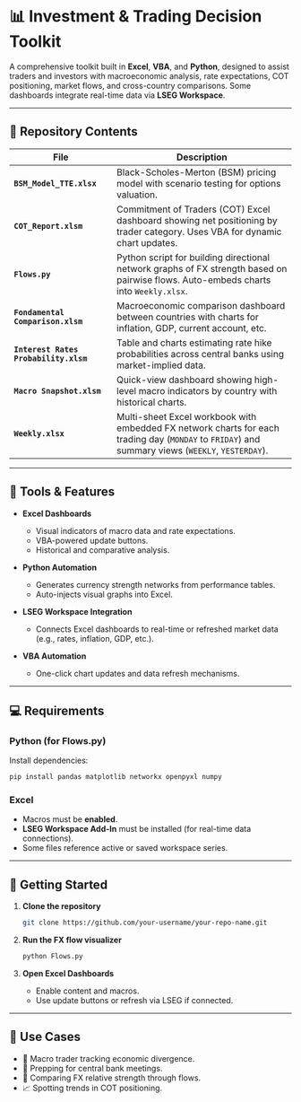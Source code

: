 

# 📊 Investment & Trading Decision Toolkit

A comprehensive toolkit built in **Excel**, **VBA**, and **Python**, designed to assist traders and investors with macroeconomic analysis, rate expectations, COT positioning, market flows, and cross-country comparisons. Some dashboards integrate real-time data via **LSEG Workspace**.

---

## 📁 Repository Contents

| File                                  | Description                                                                                                                                       |
| ------------------------------------- | ------------------------------------------------------------------------------------------------------------------------------------------------- |
| **`BSM_Model_TTE.xlsx`**              | Black-Scholes-Merton (BSM) pricing model with scenario testing for options valuation.                                                             |
| **`COT_Report.xlsm`**                 | Commitment of Traders (COT) Excel dashboard showing net positioning by trader category. Uses VBA for dynamic chart updates.                       |
| **`Flows.py`**                        | Python script for building directional network graphs of FX strength based on pairwise flows. Auto-embeds charts into `Weekly.xlsx`.              |
| **`Fondamental Comparison.xlsm`**     | Macroeconomic comparison dashboard between countries with charts for inflation, GDP, current account, etc.                                        |
| **`Interest Rates Probability.xlsm`** | Table and charts estimating rate hike probabilities across central banks using market-implied data.                                               |
| **`Macro Snapshot.xlsm`**             | Quick-view dashboard showing high-level macro indicators by country with historical charts.                                                       |
| **`Weekly.xlsx`**                     | Multi-sheet Excel workbook with embedded FX network charts for each trading day (`MONDAY` to `FRIDAY`) and summary views (`WEEKLY`, `YESTERDAY`). |

---

## 🔧 Tools & Features

* **Excel Dashboards**

  * Visual indicators of macro data and rate expectations.
  * VBA-powered update buttons.
  * Historical and comparative analysis.

* **Python Automation**

  * Generates currency strength networks from performance tables.
  * Auto-injects visual graphs into Excel.

* **LSEG Workspace Integration**

  * Connects Excel dashboards to real-time or refreshed market data (e.g., rates, inflation, GDP, etc.).

* **VBA Automation**

  * One-click chart updates and data refresh mechanisms.

---

## 💻 Requirements

### Python (for Flows.py)

Install dependencies:

```bash
pip install pandas matplotlib networkx openpyxl numpy
```

### Excel

* Macros must be **enabled**.
* **LSEG Workspace Add-In** must be installed (for real-time data connections).
* Some files reference active or saved workspace series.

---

## 🚀 Getting Started

1. **Clone the repository**

   ```bash
   git clone https://github.com/your-username/your-repo-name.git
   ```

2. **Run the FX flow visualizer**

   ```bash
   python Flows.py
   ```

3. **Open Excel Dashboards**

   * Enable content and macros.
   * Use update buttons or refresh via LSEG if connected.

---

## 📌 Use Cases

* 🧠 Macro trader tracking economic divergence.
* 📅 Prepping for central bank meetings.
* 💱 Comparing FX relative strength through flows.
* 📈 Spotting trends in COT positioning.

